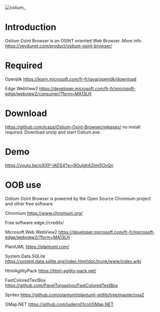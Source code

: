 
![ostium_](https://github.com/icaza/Ostium-Osint-Browser/assets/10078143/68981b09-76e8-4f89-b1ff-32fd42bd15aa)

# Introduction

Ostium Osint Browser is an OSINT oriented Web Browser. More info https://veydunet.com/product/ostium-osint-browser/

# Required

Openjdk https://learn.microsoft.com/fr-fr/java/openjdk/download

Edge WebView2 https://developer.microsoft.com/fr-fr/microsoft-edge/webview2/consumer/?form=MA13LH

# Download 

https://github.com/icaza/Ostium-Osint-Browser/releases/ no install required. Download unzip and start Ostium.exe.

# Demo

https://youtu.be/o3iXP-IADS4?si=9OulghA2imj5OvQn

# OOB use

Ostium Osint Browser is powered by the Open Source Chromium project and other free software.

Chromium
    https://www.chromium.org/

Free software
    edge://credits/

Microsoft.Web.WebView2
    https://developer.microsoft.com/fr-fr/microsoft-edge/webview2/?form=MA13LH

PlantUML
    https://plantuml.com/

System.Data.SQLite
    https://system.data.sqlite.org/index.html/doc/trunk/www/index.wiki

HtmlAgilityPack
    https://html-agility-pack.net/

FastColoredTextBox
    https://github.com/PavelTorgashov/FastColoredTextBox

Sprites
    https://github.com/plantuml/plantuml-stdlib/tree/master/osa2
    
GMap.NET
    https://github.com/judero01col/GMap.NET
